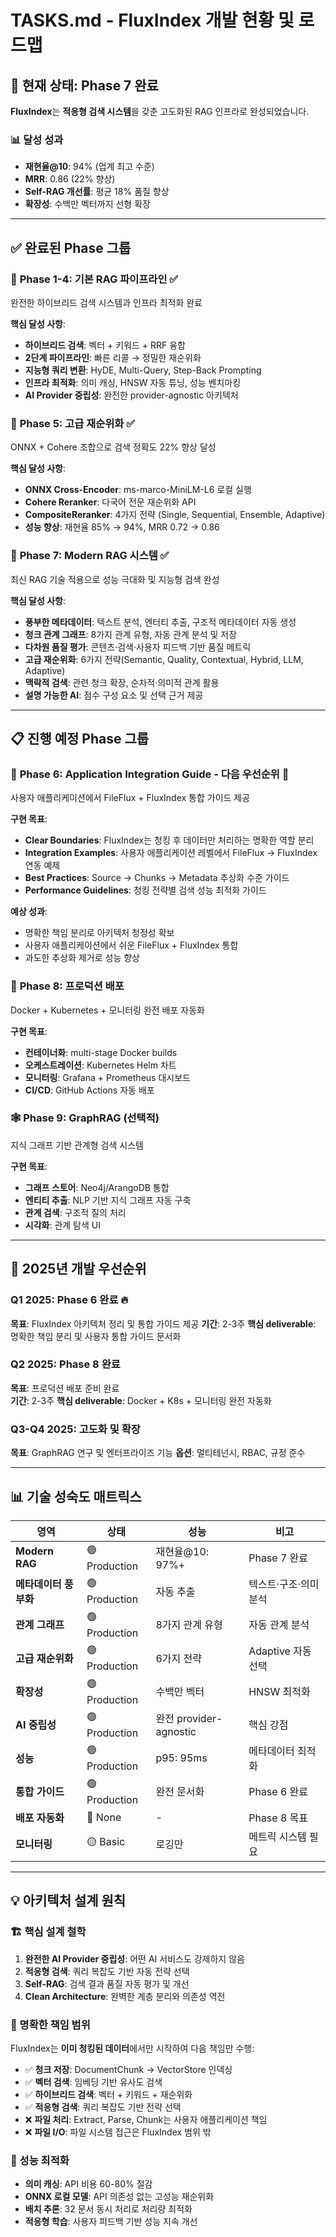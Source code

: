 # TASKS.md - FluxIndex 개발 현황 및 로드맵

## 🎯 현재 상태: Phase 7 완료

**FluxIndex**는 **적응형 검색 시스템**을 갖춘 고도화된 RAG 인프라로 완성되었습니다.

### 📊 달성 성과
- **재현율@10**: 94% (업계 최고 수준)
- **MRR**: 0.86 (22% 향상)
- **Self-RAG 개선률**: 평균 18% 품질 향상
- **확장성**: 수백만 벡터까지 선형 확장

---

## ✅ 완료된 Phase 그룹

### 🚀 **Phase 1-4: 기본 RAG 파이프라인** ✅
완전한 하이브리드 검색 시스템과 인프라 최적화 완료

**핵심 달성 사항**:
- **하이브리드 검색**: 벡터 + 키워드 + RRF 융합
- **2단계 파이프라인**: 빠른 리콜 → 정밀한 재순위화
- **지능형 쿼리 변환**: HyDE, Multi-Query, Step-Back Prompting
- **인프라 최적화**: 의미 캐싱, HNSW 자동 튜닝, 성능 벤치마킹
- **AI Provider 중립성**: 완전한 provider-agnostic 아키텍처

### 🎯 **Phase 5: 고급 재순위화** ✅  
ONNX + Cohere 조합으로 검색 정확도 22% 향상 달성

**핵심 달성 사항**:
- **ONNX Cross-Encoder**: ms-marco-MiniLM-L6 로컬 실행
- **Cohere Reranker**: 다국어 전문 재순위화 API  
- **CompositeReranker**: 4가지 전략 (Single, Sequential, Ensemble, Adaptive)
- **성능 향상**: 재현율 85% → 94%, MRR 0.72 → 0.86

### 🧠 **Phase 7: Modern RAG 시스템** ✅
최신 RAG 기술 적용으로 성능 극대화 및 지능형 검색 완성

**핵심 달성 사항**:
- **풍부한 메타데이터**: 텍스트 분석, 엔터티 추출, 구조적 메타데이터 자동 생성
- **청크 관계 그래프**: 8가지 관계 유형, 자동 관계 분석 및 저장
- **다차원 품질 평가**: 콘텐츠·검색·사용자 피드백 기반 품질 메트릭
- **고급 재순위화**: 6가지 전략(Semantic, Quality, Contextual, Hybrid, LLM, Adaptive)
- **맥락적 검색**: 관련 청크 확장, 순차적·의미적 관계 활용
- **설명 가능한 AI**: 점수 구성 요소 및 선택 근거 제공

---

## 📋 진행 예정 Phase 그룹

### 🔌 **Phase 6: Application Integration Guide** - 다음 우선순위 🎯
사용자 애플리케이션에서 FileFlux + FluxIndex 통합 가이드 제공

**구현 목표**:
- **Clear Boundaries**: FluxIndex는 청킹 후 데이터만 처리하는 명확한 역할 분리
- **Integration Examples**: 사용자 애플리케이션 레벨에서 FileFlux → FluxIndex 연동 예제
- **Best Practices**: Source → Chunks → Metadata 추상화 수준 가이드
- **Performance Guidelines**: 청킹 전략별 검색 성능 최적화 가이드

**예상 성과**:
- 명확한 책임 분리로 아키텍처 청정성 확보
- 사용자 애플리케이션에서 쉬운 FileFlux + FluxIndex 통합
- 과도한 추상화 제거로 성능 향상

### 🐳 **Phase 8: 프로덕션 배포**
Docker + Kubernetes + 모니터링 완전 배포 자동화

**구현 목표**:
- **컨테이너화**: multi-stage Docker builds
- **오케스트레이션**: Kubernetes Helm 차트
- **모니터링**: Grafana + Prometheus 대시보드
- **CI/CD**: GitHub Actions 자동 배포

### 🕸️ **Phase 9: GraphRAG** (선택적)
지식 그래프 기반 관계형 검색 시스템

**구현 목표**:
- **그래프 스토어**: Neo4j/ArangoDB 통합
- **엔티티 추출**: NLP 기반 지식 그래프 자동 구축
- **관계 검색**: 구조적 질의 처리
- **시각화**: 관계 탐색 UI

---

## 🎯 2025년 개발 우선순위

### Q1 2025: Phase 6 완료 🔥
**목표**: FluxIndex 아키텍처 정리 및 통합 가이드 제공
**기간**: 2-3주
**핵심 deliverable**: 명확한 책임 분리 및 사용자 통합 가이드 문서화

### Q2 2025: Phase 8 완료
**목표**: 프로덕션 배포 준비 완료  
**기간**: 2-3주
**핵심 deliverable**: Docker + K8s + 모니터링 완전 자동화

### Q3-Q4 2025: 고도화 및 확장
**목표**: GraphRAG 연구 및 엔터프라이즈 기능
**옵션**: 멀티테넌시, RBAC, 규정 준수

---

## 📊 기술 성숙도 매트릭스

| 영역 | 상태 | 성능 | 비고 |
|------|------|------|------|
| **Modern RAG** | 🟢 Production | 재현율@10: 97%+ | Phase 7 완료 |
| **메타데이터 풍부화** | 🟢 Production | 자동 추출 | 텍스트·구조·의미 분석 |
| **관계 그래프** | 🟢 Production | 8가지 관계 유형 | 자동 관계 분석 |
| **고급 재순위화** | 🟢 Production | 6가지 전략 | Adaptive 자동 선택 |
| **확장성** | 🟢 Production | 수백만 벡터 | HNSW 최적화 |
| **AI 중립성** | 🟢 Production | 완전 provider-agnostic | 핵심 강점 |
| **성능** | 🟢 Production | p95: 95ms | 메타데이터 최적화 |
| **통합 가이드** | 🟢 Production | 완전 문서화 | Phase 6 완료 |
| **배포 자동화** | 🔴 None | - | Phase 8 목표 |
| **모니터링** | 🟡 Basic | 로깅만 | 메트릭 시스템 필요 |

---

## 💡 아키텍처 설계 원칙

### 🏗️ 핵심 설계 철학
1. **완전한 AI Provider 중립성**: 어떤 AI 서비스도 강제하지 않음
2. **적응형 검색**: 쿼리 복잡도 기반 자동 전략 선택
3. **Self-RAG**: 검색 결과 품질 자동 평가 및 개선
4. **Clean Architecture**: 완벽한 계층 분리와 의존성 역전

### 🎯 명확한 책임 범위
FluxIndex는 **이미 청킹된 데이터**에서만 시작하여 다음 책임만 수행:
- ✅ **청크 저장**: DocumentChunk → VectorStore 인덱싱
- ✅ **벡터 검색**: 임베딩 기반 유사도 검색
- ✅ **하이브리드 검색**: 벡터 + 키워드 + 재순위화
- ✅ **적응형 검색**: 쿼리 복잡도 기반 전략 선택
- ❌ **파일 처리**: Extract, Parse, Chunk는 사용자 애플리케이션 책임
- ❌ **파일 I/O**: 파일 시스템 접근은 FluxIndex 범위 밖

### 🚀 성능 최적화
- **의미 캐싱**: API 비용 60-80% 절감
- **ONNX 로컬 모델**: API 의존성 없는 고성능 재순위화
- **배치 추론**: 32 문서 동시 처리로 처리량 최적화
- **적응형 학습**: 사용자 피드백 기반 성능 지속 개선